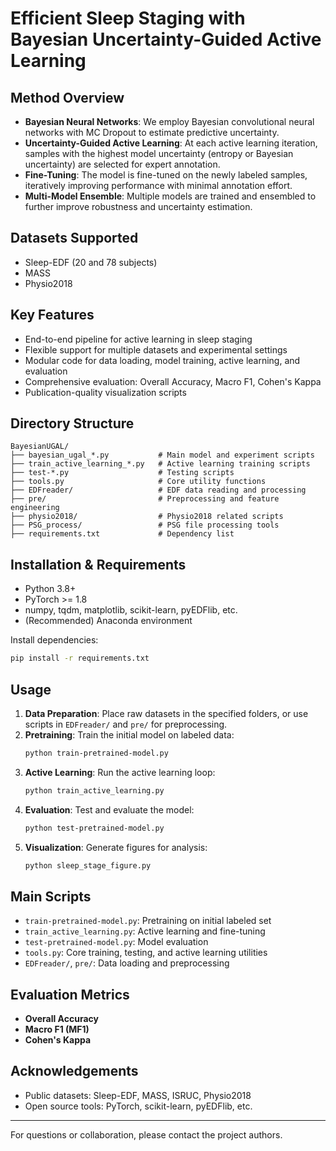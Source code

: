 # Efficient Sleep Staging with Bayesian Uncertainty-Guided Active Learning

<!-- ## Abstract
Automated sleep staging is essential for large-scale and home-based sleep monitoring, yet current machine learning-based systems remain clinically limited—particularly due to poor generalization across subjects, recording centers, and wearable sleep monitoring devices. As a result, clinicians still rely heavily on costly manual scoring in practice. This creates an urgent need for adaptive, efficient, and reliable systems that minimize labeling effort without compromising accuracy. We propose BayesSleepNet, the first framework to combine Bayesian uncertainty quantification with active learning for adaptive sleep staging. Unlike conventional confidence scores derived from softmax outputs—such as hypnodensity maps—BayesSleepNet employs principled Bayesian modeling by placing distributions over network weights and performing Monte Carlo sampling at inference to explicitly quantify both epistemic and aleatoric uncertainty. These uncertainty estimates are then used to drive a two-stage sample selection strategy that first fine-tunes the model with representative samples and subsequently targets persistently uncertain cases for expert annotation.
Across four public sleep datasets, BayesSleepNet achieves consistent performance improvements—+7.60\% in accuracy, +8.27\% in macro-F1, and +0.104 in Cohen's $\kappa$—using only 20\% labeled data from new subjects. Despite its strong performance, BayesSleepNet maintains a lightweight design with over 10× fewer parameters than state-of-the-art models. These results underscore the clinical promise of uncertainty-aware active learning in developing scalable, accurate, and cost-efficient sleep staging systems. Code is available at https://github.com/yuty2009/bayesugal. -->

## Method Overview
- **Bayesian Neural Networks**: We employ Bayesian convolutional neural networks with MC Dropout to estimate predictive uncertainty.
- **Uncertainty-Guided Active Learning**: At each active learning iteration, samples with the highest model uncertainty (entropy or Bayesian uncertainty) are selected for expert annotation.
- **Fine-Tuning**: The model is fine-tuned on the newly labeled samples, iteratively improving performance with minimal annotation effort.
- **Multi-Model Ensemble**: Multiple models are trained and ensembled to further improve robustness and uncertainty estimation.

## Datasets Supported
- Sleep-EDF (20 and 78 subjects)
- MASS
- Physio2018

## Key Features
- End-to-end pipeline for active learning in sleep staging
- Flexible support for multiple datasets and experimental settings
- Modular code for data loading, model training, active learning, and evaluation
- Comprehensive evaluation: Overall Accuracy, Macro F1, Cohen's Kappa
- Publication-quality visualization scripts

## Directory Structure
```
BayesianUGAL/
├── bayesian_ugal_*.py           # Main model and experiment scripts
├── train_active_learning_*.py   # Active learning training scripts
├── test-*.py                    # Testing scripts
├── tools.py                     # Core utility functions
├── EDFreader/                   # EDF data reading and processing
├── pre/                         # Preprocessing and feature engineering
├── physio2018/                  # Physio2018 related scripts
├── PSG_process/                 # PSG file processing tools
├── requirements.txt             # Dependency list
```

## Installation & Requirements
- Python 3.8+
- PyTorch >= 1.8
- numpy, tqdm, matplotlib, scikit-learn, pyEDFlib, etc.
- (Recommended) Anaconda environment

Install dependencies:
```bash
pip install -r requirements.txt
```

## Usage
1. **Data Preparation**: Place raw datasets in the specified folders, or use scripts in `EDFreader/` and `pre/` for preprocessing.
2. **Pretraining**: Train the initial model on labeled data:
   ```bash
   python train-pretrained-model.py
   ```
3. **Active Learning**: Run the active learning loop:
   ```bash
   python train_active_learning.py
   ```
4. **Evaluation**: Test and evaluate the model:
   ```bash
   python test-pretrained-model.py
   ```
5. **Visualization**: Generate figures for analysis:
   ```bash
   python sleep_stage_figure.py
   ```

## Main Scripts
- `train-pretrained-model.py`: Pretraining on initial labeled set
- `train_active_learning.py`: Active learning and fine-tuning
- `test-pretrained-model.py`: Model evaluation
- `tools.py`: Core training, testing, and active learning utilities
- `EDFreader/`, `pre/`: Data loading and preprocessing

## Evaluation Metrics
- **Overall Accuracy**
- **Macro F1 (MF1)**
- **Cohen's Kappa**

<!-- ## Citation
If you use this code or method in your research, please cite our paper:
```
@article{YourPaper2025,
  title={Efficient Sleep Staging with Bayesian Uncertainty-Guided Active Learning},
  author={Your Name et al.},
  journal={Journal/Conference Name},
  year={2025}
}
``` -->

## Acknowledgements
- Public datasets: Sleep-EDF, MASS, ISRUC, Physio2018
- Open source tools: PyTorch, scikit-learn, pyEDFlib, etc.

---
For questions or collaboration, please contact the project authors.
